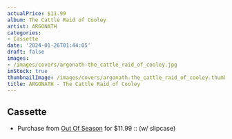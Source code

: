 ```yaml
---
actualPrice: $11.99
album: The Cattle Raid of Cooley
artist: ARGONATH
categories:
- Cassette
date: '2024-01-26T01:44:05'
draft: false
images:
- /images/covers/argonath-the_cattle_raid_of_cooley.jpg
inStock: true
thumbnailImage: /images/covers/argonath-the_cattle_raid_of_cooley-thumb.jpg
title: ARGONATH - The Cattle Raid of Cooley
---
```


## Cassette
* Purchase from [Out Of Season](https://www.outofseasonlabel.com/products/argonath-the-cattle-raid-of-cooley-cassette-tape) for $11.99 :: (w/ slipcase)
